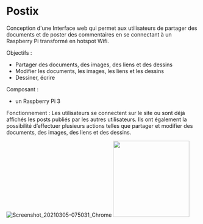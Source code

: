 # Postix
Conception d'une Interface web qui permet aux utilisateurs de partager des documents et de poster des commentaires en se connectant à un Raspberry Pi transformé 
en hotspot Wifi.

Objectifs : 
- Partager des documents, des images, des liens et des dessins 
- Modifier les documents, les images, les liens et les dessins
- Dessiner, écrire


Composant : 
- un Raspberry Pi 3 

Fonctionnement : Les utilisateurs se connectent sur le site ou sont déjà affichés les posts publiés par les autres utilisateurs. Ils ont également la possibilité d’effectuer plusieurs actions telles que partager et modifier des documents, des images, des liens et des dessins.

![Screenshot_20210305-075031_Chrome](https://user-images.githubusercontent.com/88400903/131527052-dbfd7797-66a4-402e-b290-c134cfdbe095.jpg)
<img src="Screenshot_20210305-075031_Chrome.jpg" width="200">
